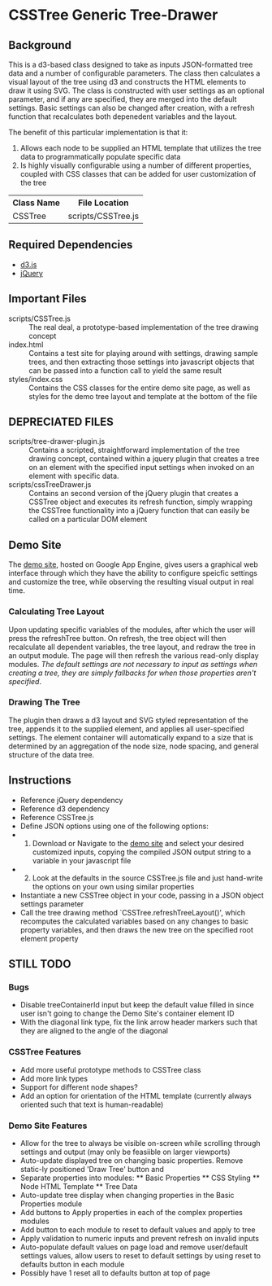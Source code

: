 # CSSTree Generic Tree-Drawer

## Background
This is a d3-based class designed to take as inputs JSON-formatted tree data and a number of configurable parameters. The class then calculates a visual layout of the tree using d3 and constructs the HTML elements to draw it using SVG. The class is constructed with user settings as an optional parameter, and if any are specified, they are merged into the default settings. Basic settings can also be changed after creation, with a refresh function that recalculates both depenedent variables and the layout.

The benefit of this particular implementation is that it:

1.  Allows each node to be supplied an HTML template that utilizes the tree data to programmatically populate specific data
2.  Is highly visually configurable using a number of different properties, coupled with CSS classes that can be added for user customization of the tree

<table>
<tr><th>Class Name</th><th>File Location</th></tr>
<tr><td>CSSTree</td><td>scripts/CSSTree.js</td></tr>
</table>

## Required Dependencies
* [d3.js](https://github.com/mbostock/d3)
* [jQuery](https://github.com/jquery/jquery)

## Important Files
<dl>
  <dt>scripts/CSSTree.js</dt>
  <dd>The real deal, a prototype-based implementation of the tree drawing concept</dd>
  <dt>index.html</dt>
  <dd>Contains a test site for playing around with settings, drawing sample trees, and then extracting those settings into javascript objects that can be passed into a function call to yield the same result</dd>
  <dt>styles/index.css</dt>
  <dd>Contains the CSS classes for the entire demo site page, as well as styles for the demo tree layout and template at the bottom of the file</dd>
</dl>

## DEPRECIATED FILES
<dl>
  <dt>scripts/tree-drawer-plugin.js</dt>
  <dd>Contains a scripted, straightforward implementation of the tree drawing concept, contained within a jquery plugin that creates a tree on an element with the specified input settings when invoked on an element with specific data.
  </dd>
  <dt>scripts/cssTreeDrawer.js</dt>
  <dd>Contains an second version of the jQuery plugin that creates a CSSTree object and executes its refresh function, simply wrapping the CSSTree functionality into a jQuery function that can easily be called on a particular DOM element
  </dd>
</dl>

## Demo Site
The [demo site](cssairportmaps.appspot.com), hosted on Google App Engine, gives users a graphical web interface through which they have the ability to configure speicfic settings and customize the tree, while observing the resulting visual output in real time. 
### Calculating Tree Layout
Upon updating specific variables of the modules, after which the user will press the refreshTree button. On refresh, the tree object will then recalculate all dependent variables, the tree layout, and redraw the tree in an output module. The page will then refresh the various read-only display modules.
*The default settings are not necessary to input as settings when creating a tree, they are simply fallbacks for when those properties aren't specified*. 
### Drawing The Tree
The plugin then draws a d3 layout and SVG styled representation of the tree, appends it to the supplied element, and applies all user-specified settings. The element container will automatically expand to a size that is determined by an aggregation of the node size, node spacing, and general structure of the data tree. 

## Instructions
* Reference jQuery dependency
* Reference d3 dependency
* Reference CSSTree.js
* Define JSON options using one of the following options:
* 1. Download or Navigate to the [demo site](cssairportmaps.appspot.com) and select your desired customized inputs, copying the compiled JSON output string to a variable in your javascript file
* 2. Look at the defaults in the source CSSTree.js file and just hand-write the options on your own using similar properties
* Instantiate a new CSSTree object in your code, passing in a JSON object settings parameter
* Call the tree drawing method `CSSTree.refreshTreeLayout()', which recomputes the calculated variables based on any changes to basic property variables, and then draws the new tree on the specified root element property

## STILL TODO
### Bugs
* Disable treeContainerId input but keep the default value filled in since user isn't going to change the Demo Site's container element ID
* With the diagonal link type, fix the link arrow header markers such that they are aligned to the angle of the diagonal

### CSSTree Features
* Add more useful prototype methods to CSSTree class
* Add more link types
* Support for different node shapes?
* Add an option for orientation of the HTML template (currently always oriented such that text is human-readable)

### Demo Site Features
* Allow for the tree to always be visible on-screen while scrolling through settings and output (may only be feasiible on larger viewports)
* Auto-update displayed tree on changing basic properties. Remove static-ly positioned 'Draw Tree' button and 
* Separate properties into modules:
** Basic Properties
** CSS Styling
** Node HTML Template
** Tree Data
* Auto-update tree display when changing properties in the Basic Properties module
* Add buttons to Apply properties in each of the complex properties modules
* Add button to each module to reset to default values and apply to tree
* Apply validation to numeric inputs and prevent refresh on invalid inputs
* Auto-populate default values on page load and remove user/default settings values, allow users to reset to default settings by using reset to defaults button in each module
* Possibly have 1 reset all to defaults button at top of page
